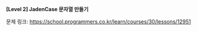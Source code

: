 **[Level 2] JadenCase 문자열 만들기**

문제 링크: https://school.programmers.co.kr/learn/courses/30/lessons/12951
